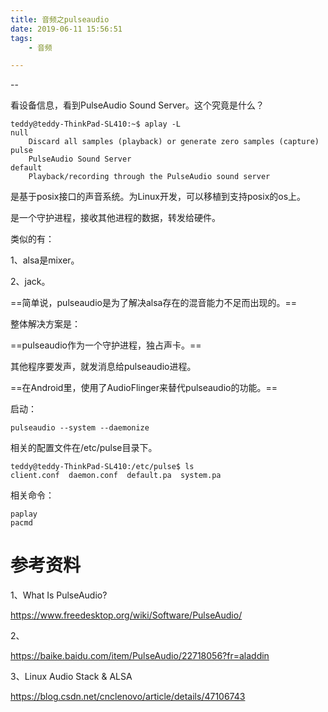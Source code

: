 ```yaml
---
title: 音频之pulseaudio
date: 2019-06-11 15:56:51
tags:
	- 音频

---
```


--

看设备信息，看到PulseAudio Sound Server。这个究竟是什么？

```
teddy@teddy-ThinkPad-SL410:~$ aplay -L
null
    Discard all samples (playback) or generate zero samples (capture)
pulse
    PulseAudio Sound Server
default
    Playback/recording through the PulseAudio sound server
```

是基于posix接口的声音系统。为Linux开发，可以移植到支持posix的os上。

是一个守护进程，接收其他进程的数据，转发给硬件。

类似的有：

1、alsa是mixer。

2、jack。



==简单说，pulseaudio是为了解决alsa存在的混音能力不足而出现的。==

整体解决方案是：

==pulseaudio作为一个守护进程，独占声卡。==

其他程序要发声，就发消息给pulseaudio进程。

==在Android里，使用了AudioFlinger来替代pulseaudio的功能。==

启动：

```
pulseaudio --system --daemonize
```



相关的配置文件在/etc/pulse目录下。

```
teddy@teddy-ThinkPad-SL410:/etc/pulse$ ls
client.conf  daemon.conf  default.pa  system.pa
```



相关命令：

```
paplay
pacmd
```



# 参考资料

1、What Is PulseAudio?

https://www.freedesktop.org/wiki/Software/PulseAudio/

2、

https://baike.baidu.com/item/PulseAudio/22718056?fr=aladdin

3、Linux Audio Stack & ALSA

https://blog.csdn.net/cnclenovo/article/details/47106743
